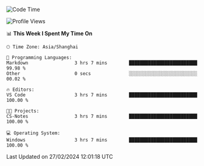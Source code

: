 <!--START_SECTION:waka-->
![Code Time](http://img.shields.io/badge/Code%20Time-1%2C518%20hrs%2032%20mins-blue)

![Profile Views](http://img.shields.io/badge/Profile%20Views-0-blue)

📊 **This Week I Spent My Time On** 

```text
🕑︎ Time Zone: Asia/Shanghai

💬 Programming Languages: 
Markdown                 3 hrs 7 mins        █████████████████████████   99.98 % 
Other                    0 secs              ░░░░░░░░░░░░░░░░░░░░░░░░░   00.02 % 

🔥 Editors: 
VS Code                  3 hrs 7 mins        █████████████████████████   100.00 % 

🐱‍💻 Projects: 
CS-Notes                 3 hrs 7 mins        █████████████████████████   100.00 % 

💻 Operating System: 
Windows                  3 hrs 7 mins        █████████████████████████   100.00 % 
```


 Last Updated on 27/02/2024 12:01:18 UTC
<!--END_SECTION:waka-->